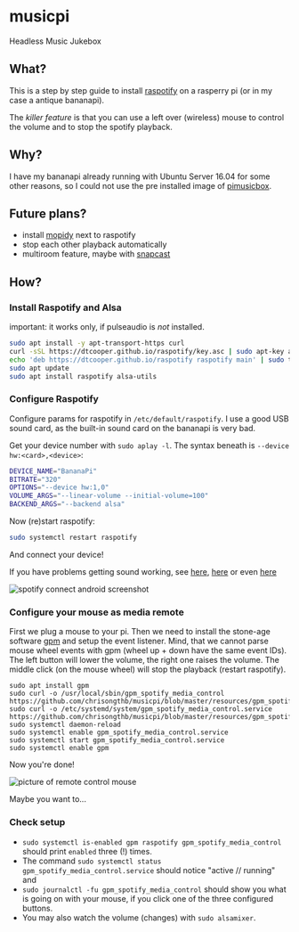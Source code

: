 # musicpi
Headless Music Jukebox

## What?
This is a step by step guide to install [raspotify](https://dtcooper.github.io/raspotify/) on a rasperry pi (or in my case a antique bananapi).

The _killer feature_ is that you can use a left over (wireless) mouse to control the volume and to stop the spotify playback.

## Why?
I have my bananapi already running with Ubuntu Server 16.04 for some other reasons, so I could not use the pre installed image of [pimusicbox](https://www.pimusicbox.com/).

## Future plans?
* install [mopidy](https://mopidy.com/) next to raspotify
* stop each other playback automatically
* multiroom feature, maybe with [snapcast](https://github.com/badaix/snapcast)

## How?
### Install Raspotify and Alsa
important: it works only, if pulseaudio is _not_ installed.
```bash
sudo apt install -y apt-transport-https curl
curl -sSL https://dtcooper.github.io/raspotify/key.asc | sudo apt-key add -v -
echo 'deb https://dtcooper.github.io/raspotify raspotify main' | sudo tee /etc/apt/sources.list.d/raspotify.list
sudo apt update
sudo apt install raspotify alsa-utils
```

### Configure Raspotify

Configure params for raspotify in `/etc/default/raspotify`. I use a good USB sound card, as the built-in sound card on the bananapi is very bad.

Get your device number with `sudo aplay -l`. The syntax beneath is `--device hw:<card>,<device>`:

```bash
DEVICE_NAME="BananaPi"
BITRATE="320"
OPTIONS="--device hw:1,0"
VOLUME_ARGS="--linear-volume --initial-volume=100"
BACKEND_ARGS="--backend alsa"
```

Now (re)start raspotify:
```bash
sudo systemctl restart raspotify
```

And connect your device!

If you have problems getting sound working, see [here](https://dtcooper.github.io/raspotify/#troubleshooting), [here](https://github.com/librespot-org/librespot/wiki/Audio-Backends#alsa) or even [here](https://github.com/dtcooper/raspotify/issues?utf8=%E2%9C%93&q=is%3Aissue+is%3Aopen+sound)

![spotify connect android screenshot](https://gist.githubusercontent.com/chrisongthb/a0d2b0a60e33af6864274f9849d938fb/raw/2f89a27a24010278ace1e16160a81fb26ac7793e/spotify_connect.jpg "spotify connect android")


### Configure your mouse as media remote

First we plug a mouse to your pi. Then we need to install the stone-age software [gpm](https://wiki.archlinux.org/index.php/General_purpose_mouse) and setup the event listener. Mind, that we cannot parse mouse wheel events with gpm (wheel up + down have the same event IDs). The left button will lower the volume, the right one raises the volume. The middle click (on the mouse wheel) will stop the playback (restart raspotify).
```
sudo apt install gpm
sudo curl -o /usr/local/sbin/gpm_spotify_media_control https://github.com/chrisongthb/musicpi/blob/master/resources/gpm_spotify_media_control
sudo curl -o /etc/systemd/system/gpm_spotify_media_control.service https://github.com/chrisongthb/musicpi/blob/master/resources/gpm_spotify_media_control.service
sudo systemctl daemon-reload
sudo systemctl enable gpm_spotify_media_control.service
sudo systemctl start gpm_spotify_media_control.service
sudo systemctl enable gpm
```

Now you're done!

![picture of remote control mouse](https://gist.githubusercontent.com/chrisongthb/a0d2b0a60e33af6864274f9849d938fb/raw/ee29e0aea219a33354594bc9a26ee3c41922b727/mouse_remote.jpg "mouse remote control")



Maybe you want to...

### Check setup

* `sudo systemctl is-enabled gpm raspotify gpm_spotify_media_control` should print `enabled` three (!) times.
* The command `sudo systemctl status gpm_spotify_media_control.service` should notice "active // running" and
* `sudo journalctl -fu gpm_spotify_media_control` should show you what is going on with your mouse, if you click one of the three configured buttons.
* You may also watch the volume (changes) with `sudo alsamixer`.
